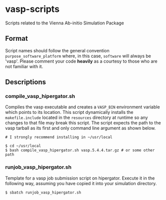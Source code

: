 # vasp-scripts
Scripts related to the Vienna Ab-initio Simulation Package

## Format
Script names should follow the general convention `purpose_software_platform` where, in this case, `software` will always be 'vasp'. Please comment your code __heavily__ as a courtesy to those who are not familiar with it.

## Descriptions

### compile_vasp_hipergator.sh
Compiles the vasp executable and creates a `VASP_BIN` environment variable which points to its location. This script dynamically installs the `makefile.include` located in the `resources` directory at runtime so any changes to that file may break this script. The script expects the path to the vasp tarball as its first and only command line argument as shown below.
```
# I strongly recommend installing in ~/usr/local

$ cd ~/usr/local
$ bash compile_vasp_hipergator.sh vasp.5.4.4.tar.gz # or some other path
```

### runjob_vasp_hipergator.sh
Template for a vasp job submission script on hipergator. Execute it in the following way, assuming you have copied it into your simulation directory. 
```
$ sbatch runjob_vasp_hipergator.sh
```
